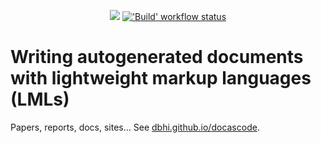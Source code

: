 <p align="center">
  <a title="Site" href="https://dbhi.github.io/docascode"><img src="https://img.shields.io/website.svg?label=dbhi.github.io%2Fdocascode&longCache=true&style=flat-square&url=http%3A%2F%2Fdbhi.github.io%2Fdocascode%2Findex.html"></a><!--
  -->
  <a title="'Build' workflow status" href="https://github.com/dbhi/docascode/actions?query=workflow%3ABuild"><img alt="'Build' workflow status" src="https://img.shields.io/github/workflow/status/dbhi/docascode/Build/main?longCache=true&style=flat-square&label=Build&logo=github"></a>
</p>

# Writing autogenerated documents with lightweight markup languages (LMLs)

Papers, reports, docs, sites... See [dbhi.github.io/docascode](https://dbhi.github.io/docascode).
